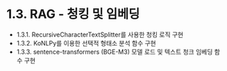 # 1.3. RAG - 청킹 및 임베딩

- 1.3.1. RecursiveCharacterTextSplitter를 사용한 청킹 로직 구현
- 1.3.2. KoNLPy를 이용한 선택적 형태소 분석 함수 구현
- 1.3.3. sentence-transformers (BGE-M3) 모델 로드 및 텍스트 청크 임베딩 함수 구현
